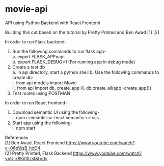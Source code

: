 # movie-api
API using Python Backend with React Frontend

Building this out based on the tutorial by Pretty Printed and Ben Awad [1] [2]

In order to run Flask backend-    
1. Run the following commands to run flask app-    
    a. export FLASK_APP=api   
    b. export FLASK_DEBUG=1 (For running app in debug mode)   
2. Create a test db   
    a. In api directory, start a python shell
    b. Use the following commands to create db-  
        i. from api.models import Movie   
        ii. from api import db, create_app 
        iii. db.create_all(app=create_app())      
3. Test routes using POSTMAN  

In order to run React frontend-
1. Download semantic UI using the following-    
    i. npm i semantic-ui-react semantic-ui-css    
2. Start app using the following-    
    i. npm start    

References    
[1] Ben Awad, React Frontend https://www.youtube.com/watch?v=06pWsB_hoD4    
[2] Pretty Printed, Flask Backend https://www.youtube.com/watch?v=Urx8Kj00zsI&t=0s    


